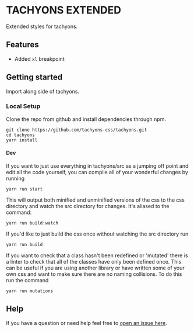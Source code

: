 # TACHYONS EXTENDED

Extended styles for tachyons.

## Features

* Added `xl` breakpoint

## Getting started

Import along side of tachyons.

### Local Setup

Clone the repo from github and install dependencies through npm.

```
git clone https://github.com/tachyons-css/tachyons.git
cd tachyons
yarn install
```

#### Dev

If you want to just use everything in tachyons/src as a jumping off point and
edit all the code yourself, you can compile all of your wonderful changes by
running

```yarn run start```

This will output both minified and unminified versions of the css to the css directory and watch the src directory for changes.
It's aliased to the command:

```yarn run build:watch```

If you'd like to just build the css once without watching the src directory run

```yarn run build```

If you want to check that a class hasn't been redefined or 'mutated' there is a linter to check that all of the classes have only been defined once. This can be useful if you are using another library or have written some of your own css and want to make sure there are no naming collisions. To do this run the command

```yarn run mutations```

## Help

If you have a question or need help feel free to [open an issue here](https://github.com/sky-foundry/tachyons-extended/issues/new).
